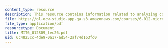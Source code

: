 ```yaml
---
content_type: resource
description: This resource contains information related to analyzing complex amplifiers.
file: https://ol-ocw-studio-app-qa.s3.amazonaws.com/courses/6-012-microelectronic-devices-and-circuits-spring-2009/6c4825cc4de90a17ad542af74d163fd0_MIT6_012S09_lec26.pdf
file_type: application/pdf
resourcetype: Document
title: MIT6_012S09_lec26.pdf
uid: 6c4825cc-4de9-0a17-ad54-2af74d163fd0
---
```

